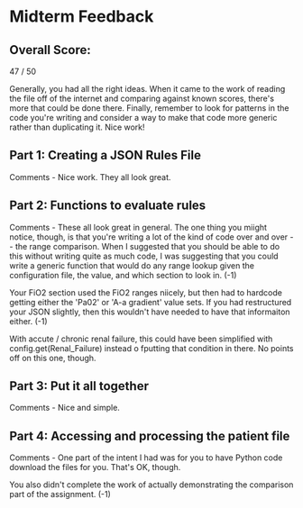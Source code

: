 # Midterm Feedback

## Overall Score: 
47 / 50

Generally, you had all the right ideas. When it came to the work of reading the file off of the internet and comparing against known scores, there's more that could be done there.  Finally, remember to look for patterns in the code you're writing and consider a way to make that code more generic rather than duplicating it.  Nice work!


## Part 1: Creating a JSON Rules File
Comments - Nice work.  They all look great.

## Part 2: Functions to evaluate rules
Comments - These all look great in general.  The one thing you miight notice, though, is that you're writing a lot of the kind of code over and over -- the range comparison.  When I suggested that you should be able to do this without writing quite as much code, I was suggesting that you could write a generic function that would do any range lookup given the configuration file, the value, and which section to look in.  (-1)

Your FiO2 section used the FiO2 ranges niicely, but then had to hardcode getting either the 'Pa02' or 'A-a gradient' value sets.  If you had restructured your JSON slightly, then this wouldn't have needed to have that informaiton either.  (-1)

With accute / chronic renal failure, this could have been simplified with config.get(Renal_Failure) instead o fputting that condition in there.  No points off on this one, though.

## Part 3: Put it all together
Comments - Nice and simple.

## Part 4: Accessing and processing the patient file
Comments - One part of the intent I had was for you to have Python code download the files for you.  That's OK, though.

You also didn't complete the work of actually demonstrating the comparison part of the assignment.  (-1)
